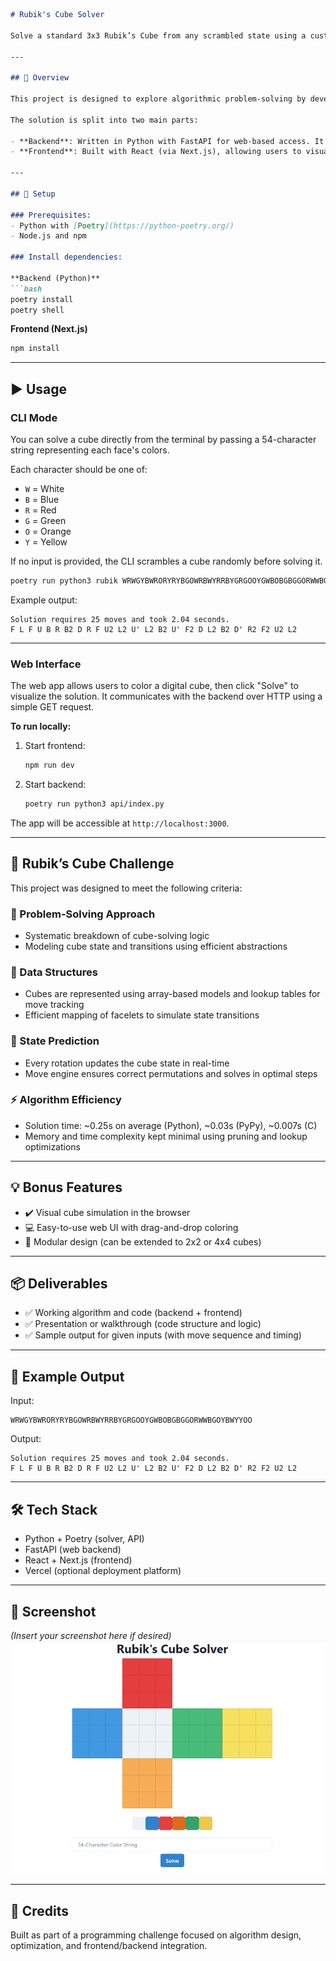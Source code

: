 ```markdown
# Rubik's Cube Solver

Solve a standard 3x3 Rubik’s Cube from any scrambled state using a custom algorithm and interactive web interface.

---

## 🧠 Overview

This project is designed to explore algorithmic problem-solving by developing a complete Rubik's Cube solver. The solver mimics real-world cube logic using a sequence of valid rotations. It includes both a **command-line interface (CLI)** and a **visual web application**, showcasing cube state modeling, move simulation, and optimization techniques.

The solution is split into two main parts:

- **Backend**: Written in Python with FastAPI for web-based access. It handles all cube logic and computations.
- **Frontend**: Built with React (via Next.js), allowing users to visually set up the cube and solve it with one click.

---

## 🔧 Setup

### Prerequisites:
- Python with [Poetry](https://python-poetry.org/)
- Node.js and npm

### Install dependencies:

**Backend (Python)**
```bash
poetry install
poetry shell
```

**Frontend (Next.js)**
```bash
npm install
```

---

## ▶️ Usage

### CLI Mode

You can solve a cube directly from the terminal by passing a 54-character string representing each face's colors.

Each character should be one of:
- `W` = White
- `B` = Blue
- `R` = Red
- `G` = Green
- `O` = Orange
- `Y` = Yellow

If no input is provided, the CLI scrambles a cube randomly before solving it.

```bash
poetry run python3 rubik WRWGYBWRORYRYBGOWRBWYRRBYGRGOOYGWBOBGBGGORWWBGOYBWYYOO
```

Example output:
```
Solution requires 25 moves and took 2.04 seconds.
F L F U B R B2 D R F U2 L2 U' L2 B2 U' F2 D L2 B2 D' R2 F2 U2 L2
```

---

### Web Interface

The web app allows users to color a digital cube, then click "Solve" to visualize the solution. It communicates with the backend over HTTP using a simple GET request.

**To run locally:**

1. Start frontend:
   ```bash
   npm run dev
   ```

2. Start backend:
   ```bash
   poetry run python3 api/index.py
   ```

The app will be accessible at `http://localhost:3000`.

---

## 🚀 Rubik’s Cube Challenge

This project was designed to meet the following criteria:

### 🎯 Problem-Solving Approach
- Systematic breakdown of cube-solving logic
- Modeling cube state and transitions using efficient abstractions

### 🧱 Data Structures
- Cubes are represented using array-based models and lookup tables for move tracking
- Efficient mapping of facelets to simulate state transitions

### 🔄 State Prediction
- Every rotation updates the cube state in real-time
- Move engine ensures correct permutations and solves in optimal steps

### ⚡ Algorithm Efficiency
- Solution time: ~0.25s on average (Python), ~0.03s (PyPy), ~0.007s (C)
- Memory and time complexity kept minimal using pruning and lookup optimizations

---

## 💡 Bonus Features

- ✔️ Visual cube simulation in the browser
- 💻 Easy-to-use web UI with drag-and-drop coloring
- 🧩 Modular design (can be extended to 2x2 or 4x4 cubes)

---

## 📦 Deliverables

- ✅ Working algorithm and code (backend + frontend)
- ✅ Presentation or walkthrough (code structure and logic)
- ✅ Sample output for given inputs (with move sequence and timing)

---

## 🧪 Example Output

Input:
```
WRWGYBWRORYRYBGOWRBWYRRBYGRGOOYGWBOBGBGGORWWBGOYBWYYOO
```

Output:
```
Solution requires 25 moves and took 2.04 seconds.
F L F U B R B2 D R F U2 L2 U' L2 B2 U' F2 D L2 B2 D' R2 F2 U2 L2
```

---

## 🛠 Tech Stack

- Python + Poetry (solver, API)
- FastAPI (web backend)
- React + Next.js (frontend)
- Vercel (optional deployment platform)

---

## 📸 Screenshot

*(Insert your screenshot here if desired)*
![alt text](image.png)

---

## 🙌 Credits

Built as part of a programming challenge focused on algorithm design, optimization, and frontend/backend integration.
```

